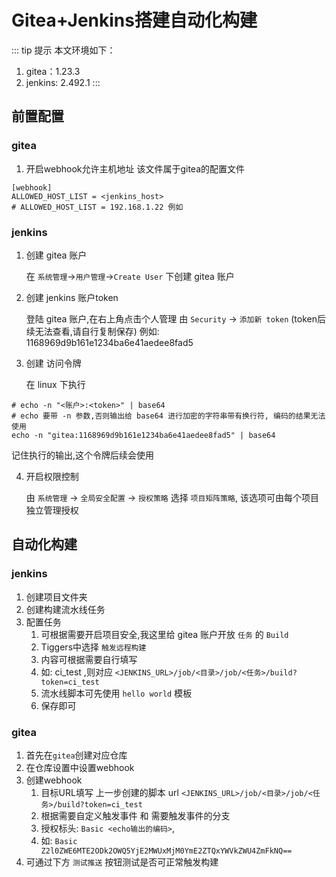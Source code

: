 # Gitea+Jenkins搭建自动化构建

::: tip 提示
本文环境如下：
1. gitea：1.23.3
2. jenkins: 2.492.1
:::
## 前置配置
### gitea
1. 开启webhook允许主机地址 
该文件属于gitea的配置文件
```text app.ini
[webhook]
ALLOWED_HOST_LIST = <jenkins_host>
# ALLOWED_HOST_LIST = 192.168.1.22 例如
```
### jenkins
1. 创建 gitea 账户

    在 `系统管理`->`用户管理`->`Create User` 下创建 gitea 账户

2. 创建 jenkins 账户token

    登陆 gitea 账户,在右上角点击个人管理
由 `Security` -> `添加新 token` (token后续无法查看,请自行复制保存)
例如: 1168969d9b161e1234ba6e41aedee8fad5

3. 创建 访问令牌

    在 linux 下执行
```shell
# echo -n "<账户>:<token>" | base64
# echo 要带 -n 参数,否则输出给 base64 进行加密的字符串带有换行符, 编码的结果无法使用
echo -n "gitea:1168969d9b161e1234ba6e41aedee8fad5" | base64
```
记住执行的输出,这个令牌后续会使用

4. 开启权限控制

    由 `系统管理` -> `全局安全配置` -> `授权策略` 
选择 `项目矩阵策略`, 该选项可由每个项目独立管理授权

## 自动化构建
### jenkins
1. 创建项目文件夹
2. 创建构建流水线任务
3. 配置任务
   1. 可根据需要开启项目安全,我这里给 gitea 账户开放 `任务` 的 `Build`
   2. Tiggers中选择 `触发远程构建`
   3. 内容可根据需要自行填写
   4. 如: ci_test ,则对应 `<JENKINS_URL>/job/<目录>/job/<任务>/build?token=ci_test`
   5. 流水线脚本可先使用 `hello world` 模板
   6. 保存即可

### gitea
1. 首先在`gitea`创建对应仓库
2. 在仓库设置中设置webhook
3. 创建webhook
   1. 目标URL填写 上一步创建的脚本 url `<JENKINS_URL>/job/<目录>/job/<任务>/build?token=ci_test`
   2. 根据需要自定义触发事件 和 需要触发事件的分支
   3. 授权标头: `Basic <echo输出的编码>`, 
   4. 如: `Basic Z2l0ZWE6MTE2ODk2OWQ5YjE2MWUxMjM0YmE2ZTQxYWVkZWU4ZmFkNQ==`
4. 可通过下方 `测试推送` 按钮测试是否可正常触发构建
